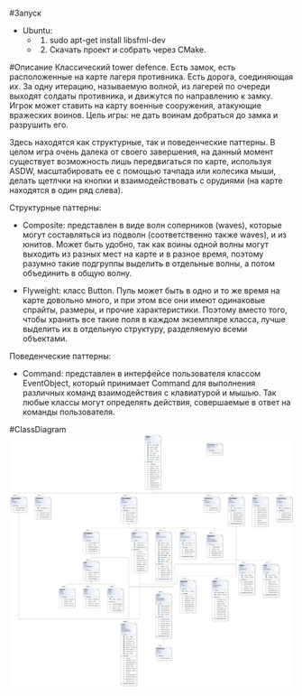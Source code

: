 #Запуск
- Ubuntu:
  - 1. sudo apt-get install libsfml-dev
  - 2. Скачать проект и собрать через CMake.

#Описание
Классический tower defence. Есть замок, есть расположенные на карте лагеря противника. Есть дорога, соединяющая их.
За одну итерацию, называемую волной, из лагерей по очереди выходят солдаты противника, и движутся по направлению к замку.
Игрок может ставить на карту военные сооружения, атакующие вражеских воинов. Цель игры: не дать воинам добраться до замка и разрушить его.

Здесь находятся как структурные, так и поведенческие паттерны. В целом игра очень далека от своего завершения, на данный момент существует возможность лишь передвигаться по карте, используя ASDW, масштабировать ее с помощью тачпада или колесика мыши, делать щетлчки на кнопки и взаимодействовать с орудиями (на карте находятся в один ряд слева).

Структурные паттерны:

- Composite:
представлен в виде волн соперников (waves), которые могут составляться из подволн (соответственно также waves), и из юнитов. Может быть удобно, так как воины одной волны могут выходить из разных мест на карте и в разное время, поэтому разумно такие подгруппы выделить в отдельные волны, а потом объединить в общую волну.

- Flyweight:
класс Button. Пуль может быть в одно и то же время на карте довольно много, и при этом все они имеют одинаковые спрайты, размеры, и прочие характеристики. Поэтому вместо того, чтобы хранить все такие поля в каждом экземпляре класса, лучше выделить их в отдельную структуру, разделяемую всеми объектами.

Поведенческие паттерны:

- Command:
представлен в интерфейсе пользователя классом EventObject, который принимает Command для выполнения различных команд взаимодействия с клавиатурой и мышью. Так любые классы могут определять действия, совершаемые в ответ на команды пользователя.

#ClassDiagram
![diagram](Description/ClassDiagram.png)
